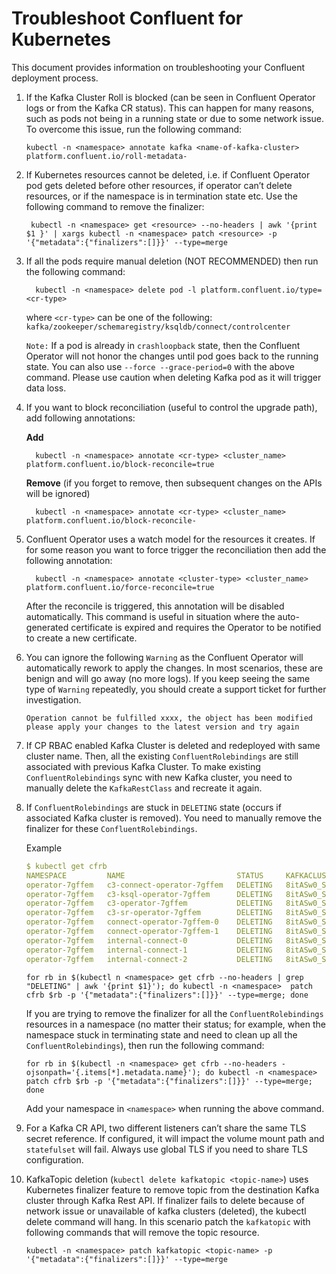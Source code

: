 # Troubleshoot Confluent for Kubernetes

This document provides information on troubleshooting your Confluent deployment process.

<ol>
<li> 
If the Kafka Cluster Roll is blocked (can be seen in Confluent Operator logs or from the Kafka CR status). 
   This can happen for many reasons, such as pods not being in a running state or due to some network issue. To overcome this issue, run the following command:
   
    kubectl -n <namespace> annotate kafka <name-of-kafka-cluster> platform.confluent.io/roll-metadata-
</li>
<li>

If Kubernetes resources cannot be deleted, i.e. if Confluent Operator pod gets deleted before other resources, if operator
   can’t delete resources, or if the namespace is in termination state etc. Use the following command to remove the finalizer:

     kubectl -n <namespace> get <resource> --no-headers | awk '{print $1 }' | xargs kubectl -n <namespace> patch <resource> -p '{"metadata":{"finalizers":[]}}' --type=merge
</li>
<li>

If all the pods require manual deletion (NOT RECOMMENDED) then run the following command:

      kubectl -n <namespace> delete pod -l platform.confluent.io/type=<cr-type> 

where `<cr-type>` can be one of the following: `kafka/zookeeper/schemaregistry/ksqldb/connect/controlcenter`

`Note:` If a pod is already in `crashloopback` state, then the Confluent Operator will not honor the changes until pod goes back to the running state. You can also use `--force --grace-period=0` with the above command.
Please use caution when deleting Kafka pod as it will trigger data loss.
</li>
<li> 

If you want to block reconciliation (useful to control the upgrade path), add following annotations:

<b>Add</b>

      kubectl -n <namespace> annotate <cr-type> <cluster_name> platform.confluent.io/block-reconcile=true


<b>Remove</b> (if you forget to remove, then subsequent changes on the APIs will be ignored)

      kubectl -n <namespace> annotate <cr-type> <cluster_name> platform.confluent.io/block-reconcile-

<li>

Confluent Operator uses a watch model for the resources it creates. If for some reason you want to force trigger the reconciliation then 
   add the following annotation:

      kubectl -n <namespace> annotate <cluster-type> <cluster_name> platform.confluent.io/force-reconcile=true

After the reconcile is triggered, this annotation will be disabled automatically. This command is useful in situation where
the auto-generated certificate is expired and requires the Operator to be notified to create a new certificate.
</li>
<li>

You can ignore the following `Warning` as the Confluent Operator will automatically rework to apply the changes. 
   In most scenarios, these are benign and will go away (no more logs). 
   If you keep seeing the same type of `Warning` repeatedly, you should create a support ticket for further investigation.

`Operation cannot be fulfilled xxxx, the object has been modified please apply your changes to the latest version and try again`
</li>
<li>

 If CP RBAC enabled Kafka Cluster is deleted and redeployed with same cluster name. Then, all the existing `ConfluentRolebindings` are still associated with previous Kafka Cluster. To make existing `ConfluentRolebindings` sync with new Kafka cluster, you need to manually delete the `KafkaRestClass` and recreate it again.
</li>
<li>

If `ConfluentRolebindings` are stuck in `DELETING` state (occurs if associated Kafka cluster is removed). 
   You need to manually remove the finalizer for these `ConfluentRolebindings`.

Example

```yaml
$ kubectl get cfrb
NAMESPACE         NAME                         STATUS     KAFKACLUSTERID           PRINCIPAL        ROLE             KAFKARESTCLASS            AGE
operator-7gffem   c3-connect-operator-7gffem   DELETING   8itASw0_S6qDfdl72b7Uyg   User:c3          SystemAdmin      operator-7gffem/default   7d19h
operator-7gffem   c3-ksql-operator-7gffem      DELETING   8itASw0_S6qDfdl72b7Uyg   User:c3          ResourceOwner    operator-7gffem/default   7d19h
operator-7gffem   c3-operator-7gffem           DELETING   8itASw0_S6qDfdl72b7Uyg   User:c3          ClusterAdmin     operator-7gffem/default   7d19h
operator-7gffem   c3-sr-operator-7gffem        DELETING   8itASw0_S6qDfdl72b7Uyg   User:c3          SystemAdmin      operator-7gffem/default   7d19h
operator-7gffem   connect-operator-7gffem-0    DELETING   8itASw0_S6qDfdl72b7Uyg   User:connect     SystemAdmin      operator-7gffem/default   7d19h
operator-7gffem   connect-operator-7gffem-1    DELETING   8itASw0_S6qDfdl72b7Uyg   User:connect     SystemAdmin      operator-7gffem/default   7d19h
operator-7gffem   internal-connect-0           DELETING   8itASw0_S6qDfdl72b7Uyg   User:connect     SecurityAdmin    operator-7gffem/default   7d19h
operator-7gffem   internal-connect-1           DELETING   8itASw0_S6qDfdl72b7Uyg   User:connect     ResourceOwner    operator-7gffem/default   7d19h
operator-7gffem   internal-connect-2           DELETING   8itASw0_S6qDfdl72b7Uyg   User:connect     DeveloperWrite   operator-7gffem/default   7d19h
```

    for rb in $(kubectl n <namespace> get cfrb --no-headers | grep "DELETING" | awk '{print $1}'); do kubectl -n <namespace>  patch cfrb $rb -p '{"metadata":{"finalizers":[]}}' --type=merge; done

If you are trying to remove the finalizer for all the `ConfluentRolebindings` resources in a namespace (no matter their status; for example, when the namespace stuck in terminating state and need to clean up all the `ConfluentRolebindings`), then run the following command: 

    for rb in $(kubectl -n <namespace> get cfrb --no-headers -ojsonpath='{.items[*].metadata.name}'); do kubectl -n <namespace>  patch cfrb $rb -p '{"metadata":{"finalizers":[]}}' --type=merge; done

Add your namespace in `<namespace>` when running the above command.
</li>
<li>

For a Kafka CR API, two different listeners can’t share the same TLS secret reference. If configured, it will impact the volume mount path and `statefulset` will fail. Always use global TLS if you need to share TLS configuration.
</li>
<li>

KafkaTopic deletion (`kubectl delete kafkatopic <topic-name>`) uses Kubernetes finalizer feature to remove topic from the destination Kafka cluster through Kafka Rest API. If finalizer fails to delete because of network issue or unavailable of kafka clusters (deleted), the kubectl delete command will hang. In this scenario patch the `kafkatopic` with following commands that will remove the topic resource.

    kubectl -n <namespace> patch kafkatopic <topic-name> -p '{"metadata":{"finalizers":[]}}' --type=merge

</li>
</ol>
